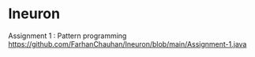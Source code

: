 # Ineuron
Assignment 1 :
Pattern programming
https://github.com/FarhanChauhan/Ineuron/blob/main/Assignment-1.java
